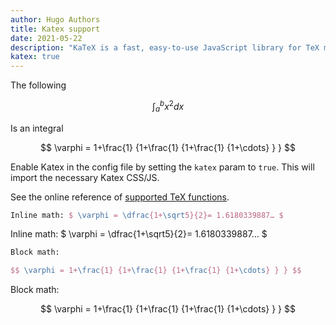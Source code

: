 ```yaml
---
author: Hugo Authors
title: Katex support
date: 2021-05-22
description: "KaTeX is a fast, easy-to-use JavaScript library for TeX math rendering on the web."
katex: true
---
```


The following

$$ \int_{a}^{b} x^2 dx $$

Is an integral

$$ \varphi = 1+\frac{1} {1+\frac{1} {1+\frac{1} {1+\cdots} } } $$

Enable Katex in the config file by setting the `katex` param to `true`. This will import the necessary Katex CSS/JS. 

See the online reference of [supported TeX functions](https://katex.org/docs/supported.html). 

```latex
Inline math: $ \varphi = \dfrac{1+\sqrt5}{2}= 1.6180339887… $
```

Inline math: $ \varphi = \dfrac{1+\sqrt5}{2}= 1.6180339887… $

```latex
Block math:

$$ \varphi = 1+\frac{1} {1+\frac{1} {1+\frac{1} {1+\cdots} } } $$
```

Block math:

$$ \varphi = 1+\frac{1} {1+\frac{1} {1+\frac{1} {1+\cdots} } } $$